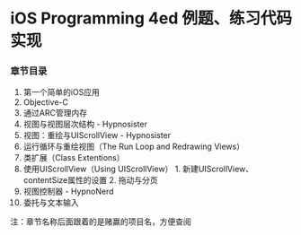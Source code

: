 # iOS Programming 4ed 例题、练习代码实现
### 章节目录
1. 第一个简单的iOS应用
2. Objective-C
3. 通过ARC管理内存
4. 视图与视图层次结构 - Hypnosister
5. 视图：重绘与UIScrollView - Hypnosister
  1. 运行循环与重绘视图（The Run Loop and Redrawing Views）
  2. 类扩展（Class Extentions）
  3. 使用UIScrollView（Using UIScrollView）
    1. 新建UIScrollView、contentSize属性的设置
    2. 拖动与分页
6. 视图控制器 - HypnoNerd
7. 委托与文本输入

注：章节名称后面跟着的是赌赢的项目名，方便查阅
